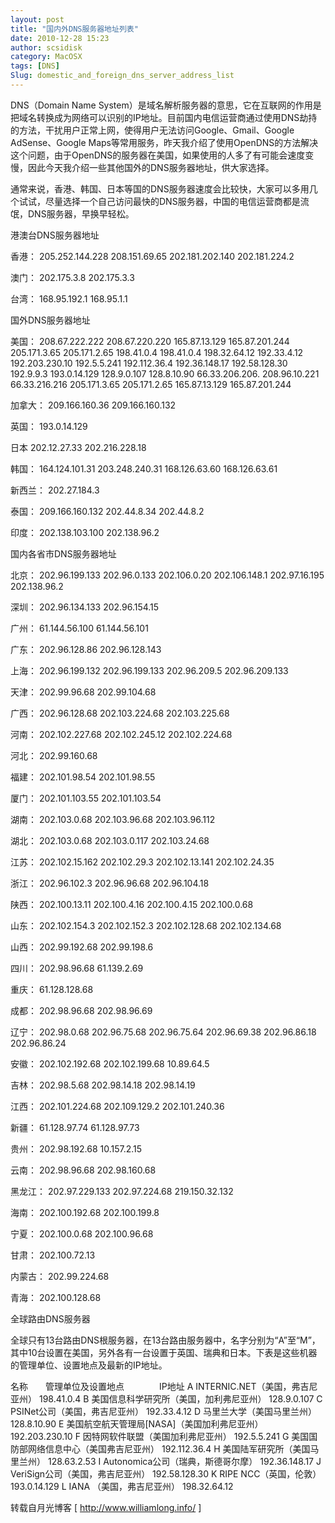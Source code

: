 ```yaml
---
layout: post
title: "国内外DNS服务器地址列表"
date: 2010-12-28 15:23
author: scsidisk
category: MacOSX
tags: [DNS]
Slug: domestic_and_foreign_dns_server_address_list
---
```


DNS（Domain Name
System）是域名解析服务器的意思，它在互联网的作用是把域名转换成为网络可以识别的IP地址。目前国内电信运营商通过使用DNS劫持的方法，干扰用户正常上网，使得用户无法访问Google、Gmail、Google
AdSense、Google
Maps等常用服务，昨天我介绍了使用OpenDNS的方法解决这个问题，由于OpenDNS的服务器在美国，如果使用的人多了有可能会速度变慢，因此今天我介绍一些其他国外的DNS服务器地址，供大家选择。

通常来说，香港、韩国、日本等国的DNS服务器速度会比较快，大家可以多用几个试试，尽量选择一个自己访问最快的DNS服务器，中国的电信运营商都是流氓，DNS服务器，早换早轻松。

港澳台DNS服务器地址

香港：
205.252.144.228
208.151.69.65
202.181.202.140
202.181.224.2

澳门：
202.175.3.8
202.175.3.3

台湾：
168.95.192.1
168.95.1.1

国外DNS服务器地址

美国：
208.67.222.222
208.67.220.220
165.87.13.129
165.87.201.244
205.171.3.65
205.171.2.65
198.41.0.4
198.41.0.4
198.32.64.12
192.33.4.12
192.203.230.10
192.5.5.241
192.112.36.4
192.36.148.17
192.58.128.30
192.9.9.3
193.0.14.129
128.9.0.107
128.8.10.90
66.33.206.206.
208.96.10.221
66.33.216.216
205.171.3.65
205.171.2.65
165.87.13.129
165.87.201.244

加拿大：
209.166.160.36
209.166.160.132

英国：
193.0.14.129

日本
202.12.27.33
202.216.228.18

韩国：
164.124.101.31
203.248.240.31
168.126.63.60
168.126.63.61

新西兰：
202.27.184.3

泰国：
209.166.160.132
202.44.8.34
202.44.8.2

印度：
202.138.103.100
202.138.96.2

国内各省市DNS服务器地址

北京：
202.96.199.133
202.96.0.133
202.106.0.20
202.106.148.1
202.97.16.195
202.138.96.2

深圳：
202.96.134.133
202.96.154.15

广州：
61.144.56.100
61.144.56.101

广东：
202.96.128.86
202.96.128.143

上海：
202.96.199.132
202.96.199.133
202.96.209.5
202.96.209.133

天津：
202.99.96.68
202.99.104.68

广西：
202.96.128.68
202.103.224.68
202.103.225.68

河南：
202.102.227.68
202.102.245.12
202.102.224.68

河北：
202.99.160.68

福建：
202.101.98.54
202.101.98.55

厦门：
202.101.103.55
202.101.103.54

湖南：
202.103.0.68
202.103.96.68
202.103.96.112

湖北：
202.103.0.68
202.103.0.117
202.103.24.68

江苏：
202.102.15.162
202.102.29.3
202.102.13.141
202.102.24.35

浙江：
202.96.102.3
202.96.96.68
202.96.104.18

陕西：
202.100.13.11
202.100.4.16
202.100.4.15
202.100.0.68

山东：
202.102.154.3
202.102.152.3
202.102.128.68
202.102.134.68

山西：
202.99.192.68
202.99.198.6

四川：
202.98.96.68
61.139.2.69

重庆：
61.128.128.68

成都：
202.98.96.68
202.98.96.69

辽宁：
202.98.0.68
202.96.75.68
202.96.75.64
202.96.69.38
202.96.86.18
202.96.86.24

安徽：
202.102.192.68
202.102.199.68
10.89.64.5

吉林：
202.98.5.68
202.98.14.18
202.98.14.19

江西：
202.101.224.68
202.109.129.2
202.101.240.36

新疆：
61.128.97.74
61.128.97.73

贵州：
202.98.192.68
10.157.2.15

云南：
202.98.96.68
202.98.160.68

黑龙江：
202.97.229.133
202.97.224.68
219.150.32.132

海南：
202.100.192.68
202.100.199.8

宁夏：
202.100.0.68
202.100.96.68

甘肃：
202.100.72.13

内蒙古：
202.99.224.68

青海：
202.100.128.68

全球路由DNS服务器

全球只有13台路由DNS根服务器，在13台路由服务器中，名字分别为“A”至“M”，其中10台设置在美国，另外各有一台设置于英国、瑞典和日本。下表是这些机器的管理单位、设置地点及最新的IP地址。

名称　　管理单位及设置地点　　　　IP地址
A INTERNIC.NET（美国，弗吉尼亚州） 198.41.0.4
B 美国信息科学研究所（美国，加利弗尼亚州） 128.9.0.107
C PSINet公司（美国，弗吉尼亚州） 192.33.4.12
D 马里兰大学（美国马里兰州） 128.8.10.90
E 美国航空航天管理局[NASA]（美国加利弗尼亚州） 192.203.230.10
F 因特网软件联盟（美国加利弗尼亚州） 192.5.5.241
G 美国国防部网络信息中心（美国弗吉尼亚州） 192.112.36.4
H 美国陆军研究所（美国马里兰州） 128.63.2.53
I Autonomica公司（瑞典，斯德哥尔摩） 192.36.148.17
J VeriSign公司（美国，弗吉尼亚州） 192.58.128.30
K RIPE NCC（英国，伦敦） 193.0.14.129
L IANA （美国，弗吉尼亚州） 198.32.64.12

转载自月光博客 [ http://www.williamlong.info/ ]
